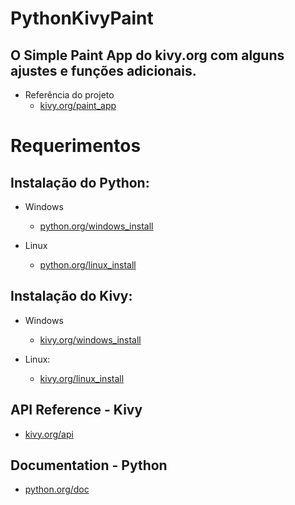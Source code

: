 # PythonKivyPaint
## O Simple Paint App do kivy.org com alguns ajustes e funções adicionais.
* Referência do projeto
  * [kivy.org/paint_app](https://kivy.org/doc/stable/tutorials/firstwidget.html?highlight=simples%20paint)
  
# Requerimentos
 
## Instalação do Python:
* Windows
  * [python.org/windows_install](https://www.python.org/downloads/windows/)

* Linux
  * [python.org/linux_install](https://www.python.org/downloads/source/)

 
## Instalação do Kivy:
* Windows
  * [kivy.org/windows_install](https://kivy.org/doc/stable/installation/installation-windows.html)

* Linux:
  * [kivy.org/linux_install](https://kivy.org/doc/stable/installation/installation-linux.html)
 
## API Reference - Kivy

* [kivy.org/api](https://kivy.org/doc/stable/api-kivy.html)

## Documentation - Python

* [python.org/doc](https://www.python.org/doc/)
